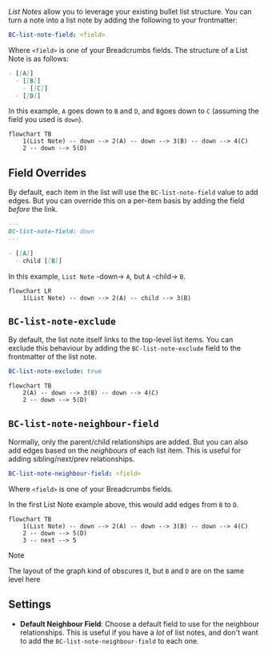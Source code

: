 _List Notes_ allow you to leverage your existing bullet list structure. You can turn a note into a list note by adding the following to your frontmatter:

```yaml
BC-list-note-field: <field>
```

Where `<field>` is one of your Breadcrumbs fields. The structure of a List Note is as follows:

```md
- [[A]]
  - [[B]]
    - [[C]]
  - [[D]]
```

In this example, `A` goes down to `B` and `D`, and `B`goes down to `C` (assuming the field you used is `down`).

```mermaid
flowchart TB
	1(List Note) -- down --> 2(A) -- down --> 3(B) -- down --> 4(C)
	2 -- down --> 5(D)
```

## Field Overrides

By default, each item in the list will use the `BC-list-note-field` value to add edges. But you can override this on a per-item basis by adding the field _before_ the link.

```md
---
BC-list-note-field: down
---

- [[A]]
  - child [[B]]
```

In this example, `List Note` -down-> `A`, but `A` -child-> `B`.

```mermaid
flowchart LR
	1(List Note) -- down --> 2(A) -- child --> 3(B)
```

## `BC-list-note-exclude`

By default, the list note itself links to the top-level list items. You can exclude this behaviour by adding the `BC-list-note-exclude` field to the frontmatter of the list note.

```yaml
BC-list-note-exclude: true
```

```mermaid
flowchart TB
	2(A) -- down --> 3(B) -- down --> 4(C)
	2 -- down --> 5(D)
```

## `BC-list-note-neighbour-field`

Normally, only the parent/child relationships are added. But you can also add edges based on the _neighbours_ of each list item. This is useful for adding sibling/next/prev relationships.

```yaml
BC-list-note-neighbour-field: <field>
```

Where `<field>` is one of your Breadcrumbs fields.

In the first List Note example above, this would add edges from `B` to `D`.

```mermaid
flowchart TB
	1(List Note) -- down --> 2(A) -- down --> 3(B) -- down --> 4(C)
	2 -- down --> 5(D)
	3 -- next --> 5
```

> [!NOTE]
> The layout of the graph kind of obscures it, but `B` and `D` are on the same level here

## Settings

- **Default Neighbour Field**: Choose a default field to use for the neighbour relationships. This is useful if you have a _lot_ of list notes, and don't want to add the `BC-list-note-neighbour-field` to each one.
